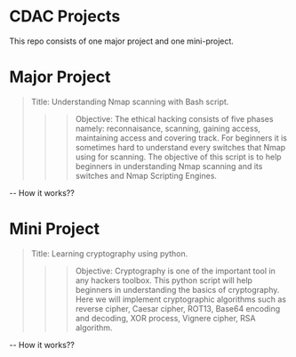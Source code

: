 # CDAC Projects
This repo consists of one major project and one mini-project.

# Major Project
> Title: Understanding Nmap scanning with Bash script.
>>> Objective: The ethical hacking consists of five phases namely: reconnaisance, scanning, gaining access, maintaining access and covering track. For beginners it is sometimes hard to understand every switches that Nmap using for scanning. The objective of this script is to help beginners in understanding Nmap scanning and its switches and Nmap Scripting Engines.

-- How it works??

# Mini Project
> Title: Learning cryptography using python.
>>> Objective: Cryptography is one of the important tool in any hackers toolbox. This python script will help beginners in understanding the basics of cryptography. Here we will implement cryptographic algorithms such as reverse cipher, Caesar cipher, ROT13, Base64 encoding and decoding, XOR process, Vignere cipher, RSA algorithm.

-- How it works??
